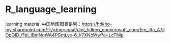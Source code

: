 # R_language_learning
learning material
中国地图图表系列：https://hdkho-my.sharepoint.com/:f:/g/personal/diej_hdkho_onmicrosoft_com/Em_iRa_A7ilOpQID_f1bi_IBmNqWA4PGmLye-6_h7XNbWw?e=LcTNip

